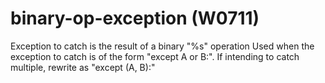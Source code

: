 # binary-op-exception (W0711)

Exception to catch is the result of a binary "%s" operation Used when
the exception to catch is of the form "except A or B:". If intending to
catch multiple, rewrite as "except (A, B):"
